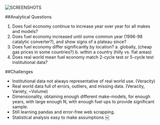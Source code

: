 ![SCREENSHOTS](https://raw.github.com/derekneil/fueleconomy/master/inprogress.png "In progress")

##Analytical Questions
1. Does fuel economy continue to increase year over year for all makes and models?
2. Does fuel economy increased until some common year (1996-98 catalytic converter?), and show signs of a plateau since?
3. Does fuel economy differ significantly by location?
a. globally, (cheap gas prices in some countries?)
b. within a country (hilly vs. flat areas)
4. Does real world mean fuel economy match 2-cycle test or 5-cycle test institutional data?

##Challenges
- Institutional data not always representative of real world use. (Veracity)
- Real world data full of errors, outliers, and missing data. (Veracity, Variety, ~Volume)
- Dimensionality, obtaining enough different make-models, for enough years, with large enough N, with enough fuel ups to provide significant sample.
- Still learning pandas and error-free web scrapping.
- Statistical analysis easy to make assumptions
￼